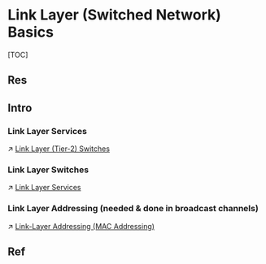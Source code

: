 # Link Layer (Switched Network) Basics

[TOC]



## Res


## Intro
### Link Layer Services
↗ [Link Layer (Tier-2) Switches](Link%20Layer%20Network%20Devices/Link%20Layer%20(Tier-2)%20Switches/Link%20Layer%20(Tier-2)%20Switches.md)


### Link Layer Switches
↗ [Link Layer Services](Link%20Layer%20Services/Link%20Layer%20Services.md)


### Link Layer Addressing (needed & done in broadcast channels)
↗ [Link-Layer Addressing (MAC Addressing)](Link-Layer%20Addressing%20(MAC%20Addressing).md)




## Ref

